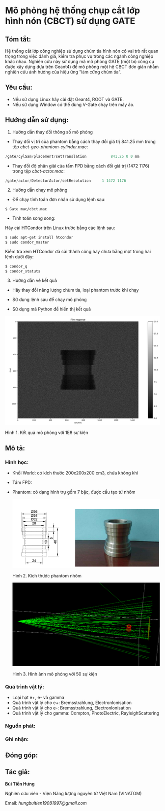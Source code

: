 # Mô phỏng hệ thống chụp cắt lớp hình nón (CBCT) sử dụng GATE #

## Tóm tắt: 
Hệ thống cắt lớp công nghiệp sử dụng chùm tia hình nón có vai trò rất quan trọng trong việc đánh giá, kiểm tra phục vụ trong các ngành công nghiệp khác nhau. 
Nghiên cứu này sử dụng mã mô phỏng GATE (một bộ công cụ được xây dựng dựa trên Geant4) để mô phỏng một hệ CBCT đơn giản nhằm nghiên cứu ảnh hưởng của hiệu ứng "làm cứng chùm tia".

## Yêu cầu:
+ Nếu sử dụng Linux hãy cài đặt Geant4, ROOT và GATE.
+ Nếu sử dụng Window có thể dùng V-Gate chạy trên máy ảo.

## Hướng dẫn sử dụng:
1. Hướng dẫn thay đổi thông số mô phỏng
- Thay đổi vị trí của phantom bằng cách thay đổi giá trị 841.25 mm trong tệp *cbct-geo-phantom-cylinder.mac*:
```c++
/gate/cylSam/placement/setTranslation           841.25 0 0 mm
```

- Thay đổi độ phân giải của tấm FPD bằng cách đổi giá trị (1472 1176) trong tệp *cbct-actor.mac*:
```c++
/gate/actor/DetectorActor/setResolution     1 1472 1176
```



2. Hướng dẫn chạy mô phỏng
- Để chạy tính toán đơn nhân sử dụng lệnh sau:
```Linux Kernel Module
$ Gate mac/cbct.mac
```

- Tính toán song song:

Hãy cài HTCondor trên Linux trước bằng các lệnh sau:
```Linux Kernel Module
$ sudo apt-get install htcondor
$ sudo condor_master
```

Kiểm tra xem HTCondor đã cài thành công hay chưa bằng một trong hai lệnh dưới đây:
```Linux Kernel Module
$ condor_q
$ condor_statuts
``` 

3. Hướng dẫn vẽ kết quả
+ Hãy thay đổi năng lượng chùm tia, loại phantom trước khi chạy
+ Sử dụng lệnh sau để chạy mô phỏng


  
 + Sử dụng mã Python để hiển thị kết quả
 <img src="https://github.com/HungBuiTien/CBCT-GATE/blob/main/results.png">
 
  Hình 1. Kết quả mô phỏng với 1E8 sự kiện
  
 ## Mô tả:
 ### Hình học:
 - Khối World: có kích thước 200x200x200 cm3, chứa không khí
 - Tấm FPD:
 - Phantom: có dạng hình trụ gồm 7 bậc, được cấu tạo từ nhôm
  
   <img src="https://github.com/HungBuiTien/CBCT-GATE/blob/main/phantom.png">
   
   Hình 2. Kích thước phantom nhôm
   
   
   <img src="https://github.com/HungBuiTien/CBCT-GATE/blob/main/geometry.png">
   
   Hình 3. Hình ảnh mô phỏng với 50 sự kiện
   
   
 ### Quá trình vật lý:
 - Loại hạt e+, e- và gamma
 - Quá trình vật lý cho e+: Bremsstrahlung, ElectronIonisation
 - Quá trình vật lý cho e-: Bremsstrahlung,  ElectronIonisation
 - Quá trình vật lý cho gamma: Compton, PhotoElectric, RayleighScattering
 
 ### Nguồn phát:
 ### Ghi nhận:
 
 ## Đóng góp:
 
 ## Tác giả:
 **Bùi Tiến Hưng**
 
 Nghiên cứu viên - Viện Năng lượng nguyên tử Việt Nam (VINATOM)
 
 Email: _hungbuitien19081997@gmail.com_
